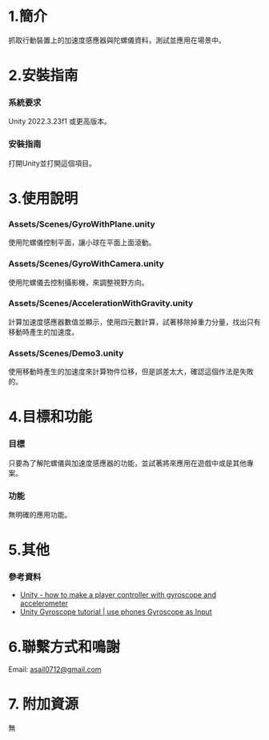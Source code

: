 # 1.簡介
抓取行動裝置上的加速度感應器與陀螺儀資料，測試並應用在場景中。
 
# 2.安裝指南
### 系統要求
Unity 2022.3.23f1 或更高版本。
### 安裝指南
打開Unity並打開這個項目。
  
# 3.使用說明
### Assets/Scenes/GyroWithPlane.unity
使用陀螺儀控制平面，讓小球在平面上面滾動。
### Assets/Scenes/GyroWithCamera.unity
使用陀螺儀去控制攝影機，來調整視野方向。
### Assets/Scenes/AccelerationWithGravity.unity
計算加速度感應器數值並顯示，使用四元數計算，試著移除掉重力分量，找出只有移動時產生的加速度。
### Assets/Scenes/Demo3.unity
使用移動時產生的加速度來計算物件位移，但是誤差太大，確認這個作法是失敗的。
 
# 4.目標和功能
### 目標
只要為了解陀螺儀與加速度感應器的功能，並試著將來應用在遊戲中或是其他專案。
### 功能
無明確的應用功能。

# 5.其他
### 參考資料
- [Unity - how to make a player controller with gyroscope and accelerometer](https://www.youtube.com/watch?v=jvwX5WthM2o)
- [Unity Gyroscope tutorial | use phones Gyroscope as Input](https://www.youtube.com/watch?v=V_fJnhw8p3g)

# 6.聯繫方式和鳴謝
Email: asail0712@gmail.com

# 7. 附加資源
無
